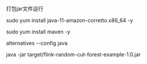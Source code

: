 打包jar文件运行

sudo yum install java-11-amazon-corretto.x86_64 -y

sudo yum install maven -y

alternatives --config java

java -jar target/flink-random-cut-forest-example-1.0.jar
